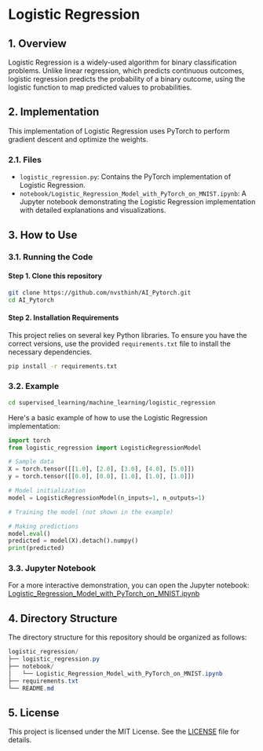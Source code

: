# Logistic Regression

## 1. Overview
Logistic Regression is a widely-used algorithm for binary classification problems. Unlike linear regression, which predicts continuous outcomes, logistic regression predicts the probability of a binary outcome, using the logistic function to map predicted values to probabilities.

## 2. Implementation
This implementation of Logistic Regression uses PyTorch to perform gradient descent and optimize the weights.

### 2.1. Files
- `logistic_regression.py`: Contains the PyTorch implementation of Logistic Regression.
- `notebook/Logistic_Regression_Model_with_PyTorch_on_MNIST.ipynb`: A Jupyter notebook demonstrating the Logistic Regression implementation with detailed explanations and visualizations.


## 3. How to Use
### 3.1. Running the Code
#### Step 1. Clone this repository
```bash
git clone https://github.com/nvsthinh/AI_Pytorch.git
cd AI_Pytorch
```
#### Step 2. Installation Requirements
This project relies on several key Python libraries. To ensure you have the correct versions, use the provided `requirements.txt` file to install the necessary dependencies.
```bash
pip install -r requirements.txt
```

### 3.2. Example
```bash
cd supervised_learning/machine_learning/logistic_regression
```
Here's a basic example of how to use the Logistic Regression implementation:

```python
import torch
from logistic_regression import LogisticRegressionModel

# Sample data
X = torch.tensor([[1.0], [2.0], [3.0], [4.0], [5.0]])
y = torch.tensor([[0.0], [0.0], [1.0], [1.0], [1.0]])

# Model initialization
model = LogisticRegressionModel(n_inputs=1, n_outputs=1)

# Training the model (not shown in the example)

# Making predictions
model.eval()
predicted = model(X).detach().numpy()
print(predicted)
```
### 3.3. Jupyter Notebook
For a more interactive demonstration, you can open the Jupyter notebook: [Logistic_Regression_Model_with_PyTorch_on_MNIST.ipynb](https://github.com/nvsthinh/AI_Pytorch/blob/main/supervised_learning/machine_learning/logistic_regression/notebook/Logistic_Regression_Model_with_PyTorch_on_MNIST.ipynb)

## 4. Directory Structure
The directory structure for this repository should be organized as follows:

```csharp
logistic_regression/
├── logistic_regression.py
├── notebook/
│   └── Logistic_Regression_Model_with_PyTorch_on_MNIST.ipynb
├── requirements.txt
└── README.md
```
## 5. License
This project is licensed under the MIT License. See the [LICENSE](https://github.com/nvsthinh/AI_Pytorch/blob/main/LICENSE) file for details.


